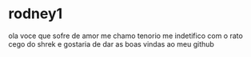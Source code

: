 # rodney1

ola voce que sofre de amor 
me chamo tenorio 
me indetifico com o rato cego do shrek
e gostaria de dar as boas vindas ao meu github
